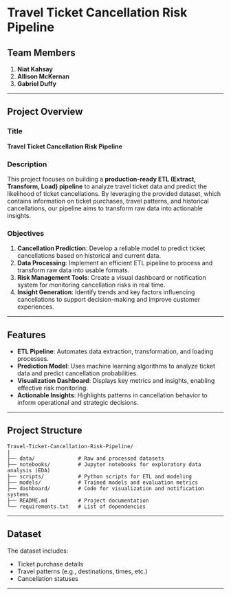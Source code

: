 # Travel Ticket Cancellation Risk Pipeline

## Team Members
1. **Niat Kahsay**
2. **Allison McKernan**
3. **Gabriel Duffy**

---

## Project Overview

### Title
**Travel Ticket Cancellation Risk Pipeline**

### Description
This project focuses on building a **production-ready ETL (Extract, Transform, Load) pipeline** to analyze travel ticket data and predict the likelihood of ticket cancellations. By leveraging the provided dataset, which contains information on ticket purchases, travel patterns, and historical cancellations, our pipeline aims to transform raw data into actionable insights.

### Objectives
1. **Cancellation Prediction**: Develop a reliable model to predict ticket cancellations based on historical and current data.
2. **Data Processing**: Implement an efficient ETL pipeline to process and transform raw data into usable formats.
3. **Risk Management Tools**: Create a visual dashboard or notification system for monitoring cancellation risks in real time.
4. **Insight Generation**: Identify trends and key factors influencing cancellations to support decision-making and improve customer experiences.

---

## Features
- **ETL Pipeline**: Automates data extraction, transformation, and loading processes.
- **Prediction Model**: Uses machine learning algorithms to analyze ticket data and predict cancellation probabilities.
- **Visualization Dashboard**: Displays key metrics and insights, enabling effective risk monitoring.
- **Actionable Insights**: Highlights patterns in cancellation behavior to inform operational and strategic decisions.

---

## Project Structure
```
Travel-Ticket-Cancellation-Risk-Pipeline/
|
├── data/              # Raw and processed datasets
├── notebooks/         # Jupyter notebooks for exploratory data analysis (EDA)
├── scripts/           # Python scripts for ETL and modeling
├── models/            # Trained models and evaluation metrics
├── dashboard/         # Code for visualization and notification systems
├── README.md          # Project documentation
└── requirements.txt   # List of dependencies
```



---

## Dataset
The dataset includes:
- Ticket purchase details
- Travel patterns (e.g., destinations, times, etc.)
- Cancellation statuses

---


